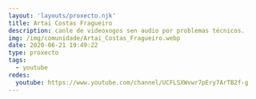 ```yaml
---
layout: 'layouts/proxecto.njk'
title: Artai Costas Fragueiro
description: canle de videoxogos sen audio por problemas técnicos.
img: /img/comunidade/Artai_Costas_Fragueiro.webp
date: 2020-06-21 19:49:22
type: proxecto
tags:
  - youtube
redes:
  youtube: https://www.youtube.com/channel/UCFLSXWvwr7pEry7ArTB2f-g
---
```

